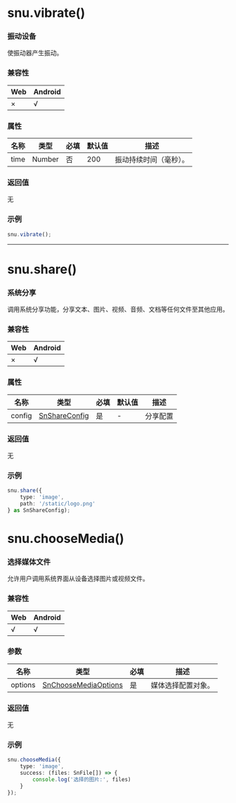 # snu.vibrate()

### **振动设备**

使振动器产生振动。

### 兼容性

| Web | Android |
| --- | ------- |
| ×   | √       |

### 属性

| 名称 | 类型   | 必填 | 默认值 | 描述                   |
| ---- | ------ | ---- | ------ | ---------------------- |
| time | Number | 否   | 200    | 振动持续时间（毫秒）。 |

### 返回值

无

### 示例

```typescript
snu.vibrate();
```

---

# snu.share()

### **系统分享**

调用系统分享功能，分享文本、图片、视频、音频、文档等任何文件至其他应用。

### 兼容性

| Web | Android |
| --- | ------- |
| ×   | √       |

### 属性

| 名称   | 类型          | 必填 | 默认值 | 描述     |
| ------ | ------------- | ---- | ------ | -------- |
| config | [SnShareConfig](/api/types/api#snshareconfig) | 是   | -      | 分享配置 |

### 返回值

无

### 示例

```typescript
snu.share({
    type: 'image',
    path: '/static/logo.png'
} as SnShareConfig);
```


# snu.chooseMedia()

### **选择媒体文件**

允许用户调用系统界面从设备选择图片或视频文件。

### 兼容性

| Web | Android |
| --- | ------- |
| √   | √       |

### 参数

| 名称    | 类型                             | 必填 | 描述             |
| ------- | -------------------------------- | ---- | ---------------- |
| options | [SnChooseMediaOptions](/api/types/api#snchoosemediaoptions) | 是   | 媒体选择配置对象。 |

### 返回值

无

### 示例

```typescript
snu.chooseMedia({
    type: 'image',
	success: (files: SnFile[]) => {
        console.log('选择的图片:', files)
    }
});
```